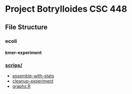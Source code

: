 # Project Botrylloides CSC 448


## File Structure

### ecoli

#### kmer-experiment

### [scrips/](scripts)

 - [assemble-with-stats](scrips/assemble-with-stats)
 - [cleanup-experiment](scrips/cleanup-experiment)
 - [graphs.R](scrips/graphs.R)
